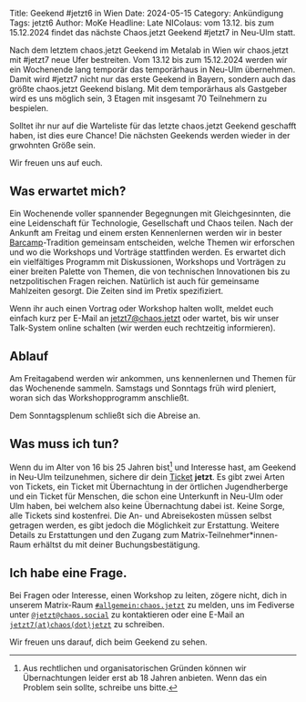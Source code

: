 Title: Geekend #jetzt6 in Wien
Date: 2024-05-15
Category: Ankündigung
Tags: jetzt6
Author: MoKe
Headline: Late NIColaus: vom 13.12. bis zum 15.12.2024 findet das nächste Chaos.jetzt Geekend #jetzt7 in Neu-Ulm statt.

Nach dem letztem chaos.jetzt Geekend im Metalab in Wien wir chaos.jetzt mit #jetzt7 neue Ufer bestreiten.
Vom 13.12 bis zum 15.12.2024 werden wir ein Wochenende lang temporär das temporärhaus in Neu-Ulm übernehmen.
Damit wird #jetzt7 nicht nur das erste Geekend in Bayern, sondern auch das größte chaos.jetzt Geekend bislang.
Mit dem temporärhaus als Gastgeber wird es uns möglich sein, 3 Etagen mit insgesamt 70 Teilnehmern zu bespielen.

Solltet ihr nur auf die Warteliste für das letzte chaos.jetzt Geekend geschafft haben, ist dies eure Chance!
Die nächsten Geekends werden wieder in der grwohnten Größe sein.

Wir freuen uns auf euch.

## Was erwartet mich?

Ein Wochenende voller spannender Begegnungen mit Gleichgesinnten, die eine Leidenschaft für Technologie, Gesellschaft
und Chaos teilen. Nach der Ankunft am Freitag und einem ersten Kennenlernen werden wir in bester
[Barcamp](https://de.wikipedia.org/wiki/Barcamp)-Tradition gemeinsam entscheiden, welche Themen wir erforschen und
wo die Workshops und Vorträge stattfinden werden. Es erwartet dich ein vielfältiges Programm mit Diskussionen,
Workshops und Vorträgen zu einer breiten Palette von Themen, die von technischen Innovationen bis zu netzpolitischen
Fragen reichen. Natürlich ist auch für gemeinsame Mahlzeiten gesorgt. Die Zeiten sind im Pretix spezifiziert.

Wenn ihr auch einen Vortrag oder Workshop halten wollt,
meldet euch einfach kurz per E-Mail an jetzt7@chaos.jetzt oder wartet,
bis wir unser Talk-System online schalten (wir werden euch rechtzeitig informieren).

## Ablauf

Am Freitagabend werden wir ankommen, uns kennenlernen und Themen für das Wochenende sammeln.
Samstags und Sonntags früh wird pleniert, woran sich das Workshopprogramm anschließt.

Dem Sonntagsplenum schließt sich die Abreise an.

## Was muss ich tun?

Wenn du im Alter von 16 bis 25 Jahren bist[^1] und Interesse hast, am Geekend in Neu-Ulm teilzunehmen, sichere dir
dein [Ticket](http://tickets.chaos.jetzt/jetzt7) **jetzt**. Es gibt zwei Arten von Tickets,
ein Ticket mit Übernachtung in der örtlichen Jugendherberge und
ein Ticket für Menschen, die schon eine Unterkunft in Neu-Ulm oder Ulm haben, bei welchem also keine Übernachtung dabei ist.
Keine Sorge, alle Tickets sind kostenfrei.
Die An- und Abreisekosten müssen selbst getragen werden, es gibt jedoch die Möglichkeit zur Erstattung.
Weitere Details zu Erstattungen und den Zugang zum Matrix-Teilnehmer*innen-Raum erhältst du mit deiner Buchungsbestätigung.

## Ich habe eine Frage.

Bei Fragen oder Interesse, einen Workshop zu leiten, zögere nicht, dich in unserem Matrix-Raum
[`#allgemein:chaos.jetzt`](https://matrix.to/#/#allgemein:chaos.jetzt) zu melden, uns im Fediverse unter
[`@jetzt@chaos.social`](https://chaos.social/@jetzt) zu kontaktieren oder eine E-Mail an [`jetzt7(at)chaos(dot)jetzt`](mailto:jetzt7@chaos.jetzt?subject=Frage%20zu%20#jetzt6%20Geekend
) zu schreiben.


Wir freuen uns darauf, dich beim Geekend zu sehen.

[^1]: Aus rechtlichen und organisatorischen Gründen können wir Übernachtungen
leider erst ab 18 Jahren anbieten. Wenn das ein Problem sein sollte, schreibe uns bitte.
